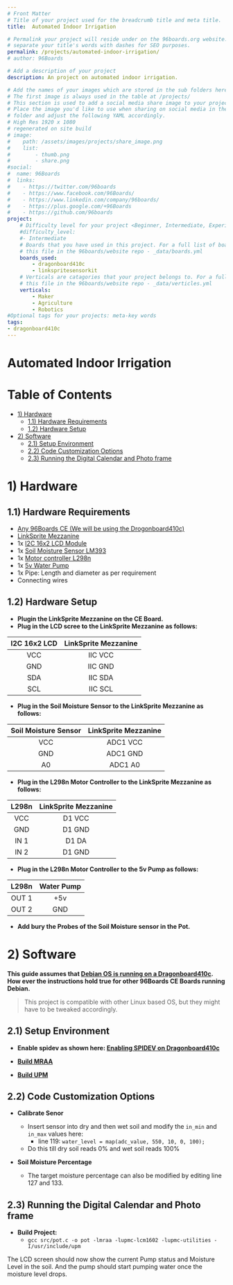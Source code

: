 ```yaml
---
# Front Matter
# Title of your project used for the breadcrumb title and meta title.
title:  Automated Indoor Irrigation

# Permalink your project will reside under on the 96boards.org website.
# separate your title's words with dashes for SEO purposes.
permalink: /projects/automated-indoor-irrigation/
# author: 96Boards

# Add a description of your project
description: An project on automated indoor irrigation.

# Add the names of your images which are stored in the sub folders here.
# The first image is always used in the table at /projects/
# This section is used to add a social media share image to your project.
# Place the image you'd like to use when sharing on social media in the /assets/images/projects/
# folder and adjust the following YAML accordingly.
# High Res 1920 x 1080
# regenerated on site build
# image: 
#    path: /assets/images/projects/share_image.png
#    list:
#        - thumb.png
#        - share.png
#social:
#  name: 96Boards
#  links:
#    - https://twitter.com/96boards
#    - https://www.facebook.com/96Boards/
#    - https://www.linkedin.com/company/96boards/
#    - https://plus.google.com/+96Boards
#    - https://github.com/96boards
project:
    # Difficulty level for your project <Beginner, Intermediate, Experienced>
    #difficulty_level:
    #- Intermediate
    # Boards that you have used in this project. For a full list of boards see 
    # this file in the 96boards/website repo - _data/boards.yml
    boards_used: 
        - dragonboard410c
        - linkspritesensorkit
    # Verticals are catagories that your project belongs to. For a full list of verticals see 
    # this file in the 96boards/website repo - _data/verticles.yml
    verticals:
        - Maker
        - Agriculture
        - Robotics
#Optional tags for your projects: meta-key words
tags:
- dragonboard410c
---
```

# Automated Indoor Irrigation

# Table of Contents

- [1) Hardware](#1-hardware)
   - [1.1) Hardware Requirements](#11-hardware-requirements)
   - [1.2) Hardware Setup](#12-hardware-setup)
- [2) Software](#2-software)
   - [2.1) Setup Environment](#21-setup-environment)
   - [2.2) Code Customization Options](#22-code-customization-options)
   - [2.3) Running the Digital Calendar and Photo frame](#23-running-the-digital-calendar-and-photo-frame)

# 1) Hardware

## 1.1) Hardware Requirements

- [Any 96Boards CE (We will be using the Drogonboard410c)](https://www.96boards.org/products/ce/)
- [LinkSprite Mezzanine](https://www.96boards.org/product/linkspritesensorkit/)
- 1x [I2C 16x2 LCD Module](https://www.amazon.com/LGDehome-Interface-Adapter-Backlight-MEGA2560/dp/B0711WLVP9)
- 1x [Soil Moisture Sensor LM393](https://www.amazon.com/XCSOURCE-Moisture-Automatic-Watering-TE215/dp/B00ZR3B60I)
- 1x [Motor controller L298n](https://www.amazon.com/Qunqi-2Packs-Controller-Stepper-Arduino/dp/B01M29YK5U)
- 1x [5v Water Pump](https://www.amazon.com/Vipe-Micro-Submersible-Motor-Water/dp/B01N0X3CW4)
- 1x Pipe: Length and diameter as per requirement
- Connecting wires

## 1.2) Hardware Setup

- **Plugin the LinkSprite Mezzanine on the CE Board.**
- **Plug in the LCD scree to the LinkSprite Mezzanine as follows:**

| I2C 16x2 LCD | LinkSprite Mezzanine |
|:------------:|:--------------------:|
| VCC          | IIC VCC              |
| GND          | IIC GND              |
| SDA          | IIC SDA              |
| SCL          | IIC SCL              |

- **Plug in the Soil Moisture Sensor to the LinkSprite Mezzanine as follows:**

| Soil Moisture Sensor | LinkSprite Mezzanine |
|:--------------------:|:--------------------:|
| VCC                  | ADC1 VCC             |
| GND                  | ADC1 GND             |
| A0                   | ADC1 A0              |

- **Plug in the L298n Motor Controller to the LinkSprite Mezzanine as follows:**

| L298n | LinkSprite Mezzanine |
|:-----:|:--------------------:|
| VCC   | D1 VCC               |
| GND   | D1 GND               |
| IN 1  | D1 DA                |
| IN 2  | D1 GND               |

- **Plug in the L298n Motor Controller to the 5v Pump as follows:**

| L298n | Water Pump |
|:-----:|:----------:|
| OUT 1   | +5v      |
| OUT 2   | GND      |

- **Add bury the Probes of the Soil Moisture sensor in the Pot.**

# 2) Software

**This guide assumes that [Debian OS is running on a Dragonboard410c](https://www.96boards.org/documentation/consumer/dragonboard410c/downloads/debian.md.html). How ever the instructions hold true for other 96Boards CE Boards running Debian.**

> This project is compatible with other Linux based OS, but they might have to be tweaked accordingly.


## 2.1) Setup Environment

- **Enable spidev as shown here: [Enabling SPIDEV on Dragonboard410c](https://www.96boards.org/documentation/consumer/dragonboard/dragonboard410c/guides/enable-spi.md.html)**

- **[Build MRAA](https://www.96boards.org/documentation/consumer/guides/mraa/install.md.html)**

- **[Build UPM](https://github.com/intel-iot-devkit/upm/blob/master/docs/building.md)**

## 2.2) Code Customization Options

- **Calibrate Senor**
  - Insert sensor into dry and then wet soil and modify the ```in_min``` and ```in_max``` values here:
    - line 119: ```water_level = map(adc_value, 550, 10, 0, 100);```
  - Do this till dry soil reads 0% and wet soil reads 100%

- **Soil Moisture Percentage**
  - The target moisture percentage can also be modified by editing line 127 and 133.

## 2.3) Running the Digital Calendar and Photo frame

- **Build Project:**
  - ```gcc src/pot.c -o pot -lmraa -lupmc-lcm1602 -lupmc-utilities -I/usr/include/upm```


The LCD screen should now show the current Pump status and Moisture Level in the soil. And the pump should start pumping water once the moisture level drops.
